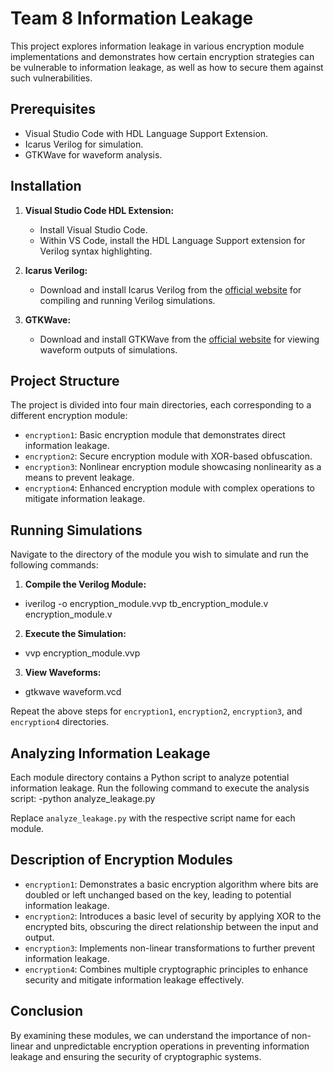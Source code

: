 # Team 8 Information Leakage 

This project explores information leakage in various encryption module implementations and demonstrates how certain encryption strategies can be vulnerable to information leakage, as well as how to secure them against such vulnerabilities.

## Prerequisites

- Visual Studio Code with HDL Language Support Extension.
- Icarus Verilog for simulation.
- GTKWave for waveform analysis.

## Installation

1. **Visual Studio Code HDL Extension:**
   - Install Visual Studio Code.
   - Within VS Code, install the HDL Language Support extension for Verilog syntax highlighting.

2. **Icarus Verilog:**
   - Download and install Icarus Verilog from the [official website](http://iverilog.icarus.com/) for compiling and running Verilog simulations.

3. **GTKWave:**
   - Download and install GTKWave from the [official website](http://gtkwave.sourceforge.net/) for viewing waveform outputs of simulations.

## Project Structure

The project is divided into four main directories, each corresponding to a different encryption module:

- `encryption1`: Basic encryption module that demonstrates direct information leakage.
- `encryption2`: Secure encryption module with XOR-based obfuscation.
- `encryption3`: Nonlinear encryption module showcasing nonlinearity as a means to prevent leakage.
- `encryption4`: Enhanced encryption module with complex operations to mitigate information leakage.

## Running Simulations

Navigate to the directory of the module you wish to simulate and run the following commands:

1. **Compile the Verilog Module:**
- iverilog -o encryption_module.vvp tb_encryption_module.v encryption_module.v
2. **Execute the Simulation:**
- vvp encryption_module.vvp
3. **View Waveforms:**
- gtkwave waveform.vcd

Repeat the above steps for `encryption1`, `encryption2`, `encryption3`, and `encryption4` directories.

## Analyzing Information Leakage

Each module directory contains a Python script to analyze potential information leakage. Run the following command to execute the analysis script:
-python analyze_leakage.py

Replace `analyze_leakage.py` with the respective script name for each module.

## Description of Encryption Modules

- `encryption1`: Demonstrates a basic encryption algorithm where bits are doubled or left unchanged based on the key, leading to potential information leakage.
- `encryption2`: Introduces a basic level of security by applying XOR to the encrypted bits, obscuring the direct relationship between the input and output.
- `encryption3`: Implements non-linear transformations to further prevent information leakage.
- `encryption4`: Combines multiple cryptographic principles to enhance security and mitigate information leakage effectively.

## Conclusion

By examining these modules, we can understand the importance of non-linear and unpredictable encryption operations in preventing information leakage and ensuring the security of cryptographic systems.



